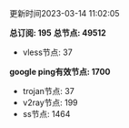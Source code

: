 更新时间2023-03-14 11:02:05

**总订阅: 195**
**总节点: 49512**
- vless节点: 37

**google ping有效节点: 1700**
- trojan节点: 37
- v2ray节点: 199
- ss节点: 1464
